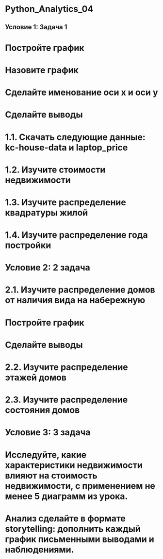 # Python_Analytics_04
## Условие 1: Задача 1
# Постройте график
# Назовите график
# Сделайте именование оси x и оси y
# Сделайте выводы

# 1.1. Скачать следующие данные: kc-house-data и laptop_price
# 1.2. Изучите стоимости недвижимости
# 1.3. Изучите распределение квадратуры жилой
# 1.4. Изучите распределение года постройки

# Условие 2: 2 задача
# 2.1. Изучите распределение домов от наличия вида на набережную
# Постройте график
# Сделайте выводы
# 2.2. Изучите распределение этажей домов
# 2.3. Изучите распределение состояния домов

# Условие 3: 3 задача
# Исследуйте, какие характеристики недвижимости влияют на стоимость недвижимости, с применением не менее 5 диаграмм из урока.
# Анализ сделайте в формате storytelling: дополнить каждый график письменными выводами и наблюдениями.
